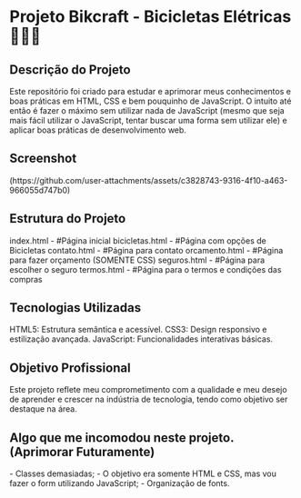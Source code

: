 
# Projeto Bikcraft - Bicicletas Elétricas 🚴‍♂️🔋

<h2>Descrição do Projeto</h2>
Este repositório foi criado para estudar e aprimorar meus conhecimentos e boas práticas em HTML, CSS e bem pouquinho de JavaScript. O intuito até então é fazer o máximo sem utilizar nada de JavaScript (mesmo que seja mais fácil utilizar o JavaScript, tentar buscar uma forma sem utilizar ele) e aplicar boas práticas de desenvolvimento web.

<h2>Screenshot</h2>
(https://github.com/user-attachments/assets/c3828743-9316-4f10-a463-966055d747b0)



<h2>Estrutura do Projeto</h2>
index.html - #Página inicial
bicicletas.html - #Página com opções de Bicicletas
contato.html - #Página para contato
orcamento.html - #Página para fazer orçamento (SOMENTE CSS)
seguros.html - #Página para escolher o seguro
termos.html - #Página para o termos e condições das compras

<h2>Tecnologias Utilizadas</h2>
HTML5: Estrutura semântica e acessível.
CSS3: Design responsivo e estilização avançada.
JavaScript: Funcionalidades interativas básicas.

<h2>Objetivo Profissional</h2>
Este projeto reflete meu comprometimento com a qualidade e meu desejo de aprender e crescer na indústria de tecnologia, tendo como objetivo ser destaque na área.

<h2>Algo que me incomodou neste projeto. (Aprimorar Futuramente)</h2>
- Classes demasiadas;
- O objetivo era somente HTML e CSS, mas vou fazer o form utilizando JavaScript;
- Organização de fonts.
